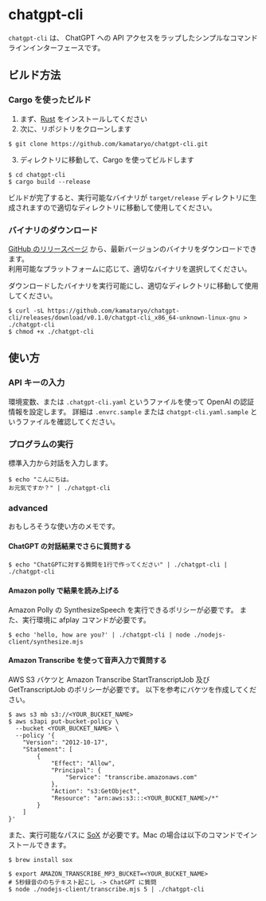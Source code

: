 # chatgpt-cli

`chatgpt-cli` は、 ChatGPT への API アクセスをラップしたシンプルなコマンドラインインターフェースです。

## ビルド方法

### Cargo を使ったビルド

1. まず、[Rust](https://www.rust-lang.org/tools/install) をインストールしてください
2. 次に、リポジトリをクローンします

  ```shell
  $ git clone https://github.com/kamataryo/chatgpt-cli.git
  ```

3. ディレクトリに移動して、Cargo を使ってビルドします
　
  ```shell
  $ cd chatgpt-cli
  $ cargo build --release
  ```

ビルドが完了すると、実行可能なバイナリが `target/release` ディレクトリに生成されますので適切なディレクトリに移動して使用してください。

### バイナリのダウンロード

[GitHub のリリースページ](https://github.com/kamataryo/chatgpt-cli/releases/latest) から、最新バージョンのバイナリをダウンロードできます。  
利用可能なプラットフォームに応じて、適切なバイナリを選択してください。

ダウンロードしたバイナリを実行可能にし、適切なディレクトリに移動して使用してください。

```shell
$ curl -sL https://github.com/kamataryo/chatgpt-cli/releases/download/v0.1.0/chatgpt-cli_x86_64-unknown-linux-gnu > ./chatgpt-cli
$ chmod +x ./chatgpt-cli
```

## 使い方

### API キーの入力

環境変数、または `.chatgpt-cli.yaml` というファイルを使って OpenAI の認証情報を設定します。
詳細は `.envrc.sample` または `chatgpt-cli.yaml.sample` というファイルを確認してください。

### プログラムの実行

標準入力から対話を入力します。 

```shell
$ echo "こんにちは。
お元気ですか？" | ./chatgpt-cli
```

### advanced

おもしろそうな使い方のメモです。

#### ChatGPT の対話結果でさらに質問する

```shell
$ echo "ChatGPTに対する質問を1行で作ってください" | ./chatgpt-cli | ./chatgpt-cli
```

#### Amazon polly で結果を読み上げる

Amazon Polly の SynthesizeSpeech を実行できるポリシーが必要です。
また、実行環境に afplay コマンドが必要です。

```shell
$ echo 'hello, how are you?' | ./chatgpt-cli | node ./nodejs-client/synthesize.mjs
```

#### Amazon Transcribe を使って音声入力で質問する

AWS S3 バケツと Amazon Transcribe StartTranscriptJob 及び GetTranscriptJob のポリシーが必要です。
以下を参考にバケツを作成してください。

```shell
$ aws s3 mb s3://<YOUR_BUCKET_NAME>
$ aws s3api put-bucket-policy \
  --bucket <YOUR_BUCKET_NAME> \
  --policy '{
    "Version": "2012-10-17",
    "Statement": [
        {
            "Effect": "Allow",
            "Principal": {
                "Service": "transcribe.amazonaws.com"
            },
            "Action": "s3:GetObject",
            "Resource": "arn:aws:s3:::<YOUR_BUCKET_NAME>/*"
        }
    ]
}'
```

また、実行可能なパスに [SoX](https://sox.sourceforge.net/) が必要です。Mac の場合は以下のコマンドでインストールできます。

```shell
$ brew install sox
```

```shell
$ export AMAZON_TRANSCRIBE_MP3_BUCKET=<YOUR_BUCKET_NAME>
# 5秒録音ののちテキスト起こし -> ChatGPT に質問
$ node ./nodejs-client/transcribe.mjs 5 | ./chatgpt-cli
```
